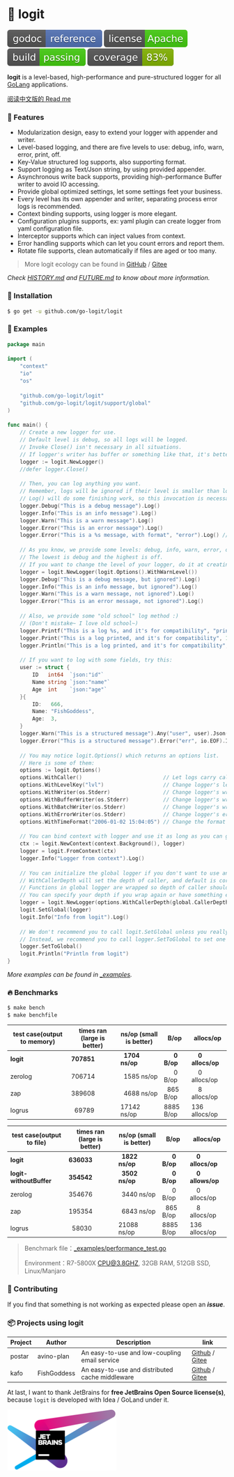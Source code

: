 # 📝 logit

[![Go Doc](_icons/godoc.svg)](https://pkg.go.dev/github.com/go-logit/logit)
[![License](_icons/license.svg)](https://www.apache.org/licenses/LICENSE-2.0.html)
[![Build](_icons/build.svg)](_icons/build.svg)
[![Coverage](_icons/coverage.svg)](_icons/coverage.svg)

**logit** is a level-based, high-performance and pure-structured logger for all [GoLang](https://golang.org)
applications.

[阅读中文版的 Read me](./README.md)

### 🥇 Features

* Modularization design, easy to extend your logger with appender and writer.
* Level-based logging, and there are five levels to use: debug, info, warn, error, print, off.
* Key-Value structured log supports, also supporting format.
* Support logging as Text/Json string, by using provided appender.
* Asynchronous write back supports, providing high-performance Buffer writer to avoid IO accessing.
* Provide global optimized settings, let some settings feet your business.
* Every level has its own appender and writer, separating process error logs is recommended.
* Context binding supports, using logger is more elegant.
* Configuration plugins supports, ex: yaml plugin can create logger from yaml configuration file.
* Interceptor supports which can inject values from context.
* Error handling supports which can let you count errors and report them.
* Rotate file supports, clean automatically if files are aged or too many.

> More logit ecology can be found in [GitHub](https://github.com/go-logit) / [Gitee](https://gitee.com/go-logit)

_Check [HISTORY.md](./HISTORY.md) and [FUTURE.md](./FUTURE.md) to know about more information._

### 🚀 Installation

```bash
$ go get -u github.com/go-logit/logit
```

### 📖 Examples

```go
package main

import (
	"context"
	"io"
	"os"

	"github.com/go-logit/logit"
	"github.com/go-logit/logit/support/global"
)

func main() {
	// Create a new logger for use.
	// Default level is debug, so all logs will be logged.
	// Invoke Close() isn't necessary in all situations.
	// If logger's writer has buffer or something like that, it's better to invoke Close() for syncing buffer or something else.
	logger := logit.NewLogger()
	//defer logger.Close()

	// Then, you can log anything you want.
	// Remember, logs will be ignored if their level is smaller than logger's level.
	// Log() will do some finishing work, so this invocation is necessary.
	logger.Debug("This is a debug message").Log()
	logger.Info("This is an info message").Log()
	logger.Warn("This is a warn message").Log()
	logger.Error("This is an error message").Log()
	logger.Error("This is a %s message, with format", "error").Log() // Format with params.

	// As you know, we provide some levels: debug, info, warn, error, off.
	// The lowest is debug and the highest is off.
	// If you want to change the level of your logger, do it at creating.
	logger = logit.NewLogger(logit.Options().WithWarnLevel())
	logger.Debug("This is a debug message, but ignored").Log()
	logger.Info("This is an info message, but ignored").Log()
	logger.Warn("This is a warn message, not ignored").Log()
	logger.Error("This is an error message, not ignored").Log()

	// Also, we provide some "old school" log method :)
	// (Don't mistake~ I love old school~)
	logger.Printf("This is a log %s, and it's for compatibility", "printed")
	logger.Print("This is a log printed, and it's for compatibility", 123)
	logger.Println("This is a log printed, and it's for compatibility", 666)

	// If you want to log with some fields, try this:
	user := struct {
		ID   int64  `json:"id"`
		Name string `json:"name"`
		Age  int    `json:"age"`
	}{
		ID:   666,
		Name: "FishGoddess",
		Age:  3,
	}
	logger.Warn("This is a structured message").Any("user", user).Json("userJson", user).Log()
	logger.Error("This is a structured message").Error("err", io.EOF).Int("trace", 123).Log()

	// You may notice logit.Options() which returns an options list.
	// Here is some of them:
	options := logit.Options()
	options.WithCaller()                          // Let logs carry caller information.
	options.WithLevelKey("lvl")                   // Change logger's level key to "lvl".
	options.WithWriter(os.Stderr)                 // Change logger's writer to os.Stderr without buffer or batch.
	options.WithBufferWriter(os.Stderr)           // Change logger's writer to os.Stderr with buffer.
	options.WithBatchWriter(os.Stderr)            // Change logger's writer to os.Stderr with batch.
	options.WithErrorWriter(os.Stderr)            // Change logger's error writer to os.Stderr without buffer or batch.
	options.WithTimeFormat("2006-01-02 15:04:05") // Change the format of time (Only the log's time will apply it).

	// You can bind context with logger and use it as long as you can get the context.
	ctx := logit.NewContext(context.Background(), logger)
	logger = logit.FromContext(ctx)
	logger.Info("Logger from context").Log()

	// You can initialize the global logger if you don't want to use an independent logger.
	// WithCallerDepth will set the depth of caller, and default is core.CallerDepth.
	// Functions in global logger are wrapped so depth of caller should be increased 1.
	// You can specify your depth if you wrap again or have something else reasons.
	logger = logit.NewLogger(options.WithCallerDepth(global.CallerDepth + 1))
	logit.SetGlobal(logger)
	logit.Info("Info from logit").Log()

	// We don't recommend you to call logit.SetGlobal unless you really need to call.
	// Instead, we recommend you to call logger.SetToGlobal to set one logger to global if you need.
	logger.SetToGlobal()
	logit.Println("Println from logit")
}

```

_More examples can be found in [_examples](./_examples)._

### 🔥 Benchmarks

```bash
$ make bench
$ make benchfile
```

| test case(output to memory) | times ran (large is better) | ns/op (small is better) | B/op                            | allocs/op                     |
|-----------------------------|-----------------------------|-------------------------|---------------------------------|-------------------------------|
| **logit**                   | **707851**                  | **&nbsp; 1704 ns/op**   | **&nbsp; &nbsp; &nbsp; 0 B/op** | **&nbsp; &nbsp; 0 allocs/op** |
| zerolog                     | 706714                      | &nbsp; 1585 ns/op       | &nbsp; &nbsp; &nbsp; 0 B/op     | &nbsp; &nbsp; 0 allocs/op     |
| zap                         | 389608                      | &nbsp; 4688 ns/op       | &nbsp; 865 B/op                 | &nbsp; &nbsp; 8 allocs/op     |
| logrus                      | &nbsp; 69789                | 17142 ns/op             | 8885 B/op                       | 136 allocs/op                 |

| test case(output to file) | times ran (large is better) | ns/op (small is better) | B/op                            | allocs/op                                 |
|---------------------------|-----------------------------|-------------------------|---------------------------------|-------------------------------------------|
| **logit**                 | **636033**                  | **&nbsp; 1822 ns/op**   | **&nbsp; &nbsp; &nbsp; 0 B/op** | **&nbsp; &nbsp; 0 allocs/op**             |
| **logit-withoutBuffer**   | **354542**                  | **&nbsp; 3502 ns/op**   | **&nbsp; &nbsp; &nbsp; 0 B/op** | **&nbsp; &nbsp; 0             allows/op** |
| zerolog                   | 354676                      | &nbsp; 3440 ns/op       | &nbsp; &nbsp; &nbsp; 0 B/op     | &nbsp; &nbsp; 0 allocs/op                 |
| zap                       | 195354                      | &nbsp; 6843 ns/op       | &nbsp; 865 B/op                 | &nbsp; &nbsp; 8 allocs/op                 |
| logrus                    | &nbsp; 58030                | 21088 ns/op             | 8885 B/op                       | 136 allocs/op                             |

> Benchmark file：[_examples/performance_test.go](./_examples/performance_test.go)
> 
> Environment：R7-5800X CPU@3.8GHZ, 32GB RAM, 512GB SSD, Linux/Manjaro

### 👥 Contributing

If you find that something is not working as expected please open an _**issue**_.

### 📦 Projects using logit

| Project | Author      | Description                                     | link                                                                                          |
|---------|-------------|-------------------------------------------------|-----------------------------------------------------------------------------------------------|
| postar  | avino-plan  | An easy-to-use and low-coupling email service   | [Github](https://github.com/avino-plan/postar) / [Gitee](https://gitee.com/avino-plan/postar) |
| kafo    | FishGoddess | An easy-to-use and distributed cache middleware | [Github](https://github.com/FishGoddess/kafo) / [Gitee](https://gitee.com/FishGoddess/kafo)   |

At last, I want to thank JetBrains for **free JetBrains Open Source license(s)**, because `logit` is developed with Idea / GoLand under it.

<a href="https://www.jetbrains.com/?from=logit" target="_blank"><img src="./_icons/jetbrains.png" width="250"/></a>
